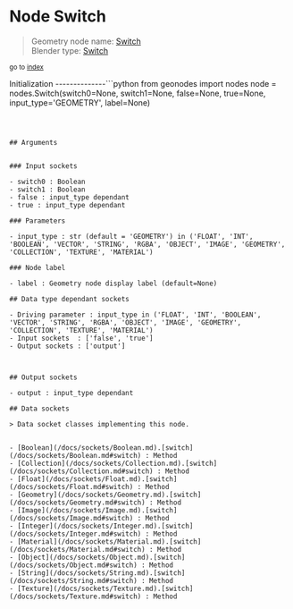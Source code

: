 
# Node Switch

> Geometry node name: [Switch](https://docs.blender.org/manual/en/latest/modeling/geometry_nodes/utilities/switch.html)<br>
  Blender type: [Switch](https://docs.blender.org/api/current/bpy.types.GeometryNodeSwitch.html)
  
<sub>go to [index](/docs/index.md)</sub>

Initialization
--------------```python
from geonodes import nodes
node = nodes.Switch(switch0=None, switch1=None, false=None, true=None, input_type='GEOMETRY', label=None)
```



## Arguments


### Input sockets

- switch0 : Boolean
- switch1 : Boolean
- false : input_type dependant
- true : input_type dependant

### Parameters

- input_type : str (default = 'GEOMETRY') in ('FLOAT', 'INT', 'BOOLEAN', 'VECTOR', 'STRING', 'RGBA', 'OBJECT', 'IMAGE', 'GEOMETRY', 'COLLECTION', 'TEXTURE', 'MATERIAL')

### Node label

- label : Geometry node display label (default=None)

## Data type dependant sockets

- Driving parameter : input_type in ('FLOAT', 'INT', 'BOOLEAN', 'VECTOR', 'STRING', 'RGBA', 'OBJECT', 'IMAGE', 'GEOMETRY', 'COLLECTION', 'TEXTURE', 'MATERIAL')
- Input sockets  : ['false', 'true']
- Output sockets : ['output']   
  
  

## Output sockets

- output : input_type dependant

## Data sockets

> Data socket classes implementing this node.
  
  
- [Boolean](/docs/sockets/Boolean.md).[switch](/docs/sockets/Boolean.md#switch) : Method
- [Collection](/docs/sockets/Collection.md).[switch](/docs/sockets/Collection.md#switch) : Method
- [Float](/docs/sockets/Float.md).[switch](/docs/sockets/Float.md#switch) : Method
- [Geometry](/docs/sockets/Geometry.md).[switch](/docs/sockets/Geometry.md#switch) : Method
- [Image](/docs/sockets/Image.md).[switch](/docs/sockets/Image.md#switch) : Method
- [Integer](/docs/sockets/Integer.md).[switch](/docs/sockets/Integer.md#switch) : Method
- [Material](/docs/sockets/Material.md).[switch](/docs/sockets/Material.md#switch) : Method
- [Object](/docs/sockets/Object.md).[switch](/docs/sockets/Object.md#switch) : Method
- [String](/docs/sockets/String.md).[switch](/docs/sockets/String.md#switch) : Method
- [Texture](/docs/sockets/Texture.md).[switch](/docs/sockets/Texture.md#switch) : Method
  
